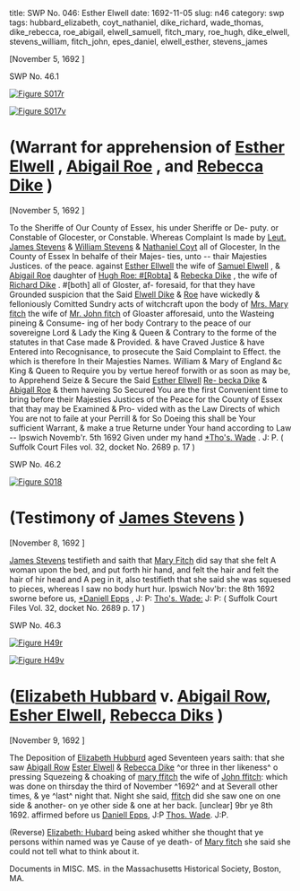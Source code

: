 title: SWP No. 046: Esther Elwell
date: 1692-11-05
slug: n46
category: swp
tags: hubbard_elizabeth, coyt_nathaniel, dike_richard, wade_thomas, dike_rebecca, roe_abigail, elwell_samuell, fitch_mary, roe_hugh, dike_elwell, stevens_william, fitch_john, epes_daniel, elwell_esther, stevens_james




[November 5, 1692 ]

<div markdown class="doc" id="n46.1">

<div class="doc_id">SWP No. 46.1</div>


<span markdown class="figure">[![Figure S017r](archives/Suffolk/small/S017A.jpg)](archives/Suffolk/large/S017A.jpg)</span>

<span markdown class="figure">[![Figure S017v](archives/Suffolk/small/S017B.jpg)](archives/Suffolk/large/S017B.jpg)</span>

# (Warrant for apprehension of [Esther Elwell](/tag/elwell_esther.html) , [Abigail Roe](/tag/roe_abigail.html) ,  and [Rebecca Dike](/tag/dike_rebecca.html) )

[November 5, 1692 ]

To the Sheriffe of Our County of Essex, his under Sheriffe or De-  puty. or Constable of Glocester, or Constable. Whereas Complaint  Is made by [Leut. James Stevens](/tag/stevens_james.html) & [William Stevens](/tag/stevens_william.html) & [Nathaniel Coyt](/tag/coyt_nathaniel.html)  all of Glocester, In the County of Essex In behalfe of their Majes-  ties, unto -- thair Majesties Justices. of the peace. against [Esther Ellwell](/tag/elwell_esther.html) the wife of [Samuel Elwell](/tag/elwell_samuell.html) , & [Abigail Roe](/tag/roe_abigail.html) daughter of [Hugh Roe: #[Robta]](/tag/roe_hugh.html) & [Rebecka Dike](/tag/dike_rebecca.html) , the wife of [Richard Dike](/tag/dike_richard.html) . #[both] all of Gloster, af-  foresaid, for that they have Grounded suspicion that the Said [Elwell Dike](/tag/dike_elwell.html) & [Roe](/tag/roe_abigail.html) have wickedly & felloniously Comitted Sundry acts of  witchcraft upon the body of [Mrs. Mary fitch](/tag/fitch_mary.html) the wife of [Mr. John fitch](/tag/fitch_john.html) of Gloaster afforesaid, unto the Wasteing pineing & Consume-  ing of her body Contrary to the peace of our sovereigne Lord & Lady  the King & Queen & Contrary to the forme of the statutes in that  Case made & Provided. & have Craved Justice & have Entered into  Recognisance, to prosecute the Said Complaint to Effect. the which  is therefore In their Majesties Names. William & Mary of England &c  King & Queen to Require you by vertue hereof forwith or as soon as  may be, to Apprehend Seize & Secure the Said [Esther Ellwell](/tag/elwell_esther.html) [Re- becka Dike](/tag/dike_rebecca.html) & [Abigall Roe](/tag/roe_abigail.html) & them haveing So Secured You are the  first Convenient time to bring before their Majesties Justices of the  Peace for the County of Essex that thay may be Examined & Pro-  vided with as the Law Directs of which You are not to faile at your  Perrill & for So Doeing this shall be Your sufficient Warrant,  & make a true Returne under Your hand according to Law --
Ipswich Novemb'r. 5th 1692  Given under my hand  [*Tho's. Wade](/tag/wade_thomas.html) . J: P. ( Suffolk Court Files vol. 32, docket No. 2689 p. 17 )

</div>



<div markdown class="doc" id="n46.2">

<div class="doc_id">SWP No. 46.2</div>


<span markdown class="figure">[![Figure S018](archives/Suffolk/small/S018.jpg)](archives/Suffolk/large/S018.jpg)</span>

# (Testimony of [James Stevens](/tag/stevens_james.html) )

[November 8, 1692 ]

[James Stevens](/tag/stevens_james.html) testifieth and saith that [Mary Fitch](/tag/fitch_mary.html) did say that she  felt A woman upon the bed, and put forth hir hand, and felt the  hair and felt the hair of hir head and A peg in it, also testifieth  that she said she was squesed to pieces, whereas I saw no body  hurt hur.
Ipswich Nov'br: the 8th 1692  sworne  before us,  [*Daniell Epps](/tag/epes_daniel.html) , J: P:  [Tho's. Wade:](/tag/wade_thomas.html) J: P: ( Suffolk Court Files Vol. 32, docket No. 2689 p. 17 )

</div>



<div markdown class="doc" id="n46.3">

<div class="doc_id">SWP No. 46.3</div>


<span markdown class="figure">[![Figure H49r](archives/MassHist/gifs/H49A.gif)](archives/MassHist/large/H49A.jpg)</span>

<span markdown class="figure">[![Figure H49v](archives/MassHist/gifs/H49B.gif)](archives/MassHist/large/H49B.jpg)</span>

# ([Elizabeth Hubbard](/tag/hubbard_elizabeth.html) v. [Abigail Row](/tag/roe_abigail.html), [Esher Elwell](/tag/elwell_esther.html), [Rebecca Diks](/tag/dike_rebecca.html) )

[November 9, 1692 ]

The Deposition of [Elizabeth Hubburd](/tag/hubbard_elizabeth.html) aged Seventeen years saith: that she saw [Abigall Row](/tag/roe_abigail.html) [Ester Elwell](/tag/elwell_esther.html) & [Rebecca Dike](/tag/dike_rebecca.html) ^or three in ther likeness^ o pressing Squezeing & choaking of [mary ffitch](/tag/fitch_mary.html) the wife of [John ffitch](/tag/fitch_john.html): which was done on thirsday the third of November ^1692^ and at Severall other times, & ye ^last^ night that. Night she said, [ffitch](/tag/fitch_mary.html) did she saw one on one side & another- on ye other side & one at her back. [unclear] 9br ye 8th 1692. affirmed before us  [Daniell Epps](/tag/epes_daniel.html), J:P [Thos. Wade](/tag/wade_thomas.html). J:P.

(Reverse) [Elizabeth: Hubard](/tag/hubbard_elizabeth.html) being asked whither she thought that ye persons within named was ye Cause of ye death- of [Mary fitch](/tag/fitch_mary.html) she said she could not tell what to think about it.

Documents in MISC. MS. in the Massachusetts Historical Society, Boston, MA.


</div>

